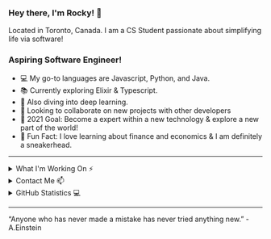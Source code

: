 
### Hey there, I'm Rocky! 👋
<p>
Located in Toronto, Canada. I am a CS Student passionate about simplifying life via software! 

### Aspiring Software Engineer!
- 💻 My go-to languages are Javascript, Python, and Java. 
- 📚 Currently exploring Elixir & Typescript. 
- 📌 Also diving into deep learning.
- 🤝 Looking to collaborate on new projects with other developers
- 🧱 2021 Goal: Become a expert within a new technology & explore a new part of the world!
- 👟 Fun Fact: I love learning about finance and economics & I am definitely a sneakerhead.

</p>

---

<details>
<summary>What I'm Working On ⚡</summary>
<p>
    
### Portfolio Page (Revised):
- React.Js, Node.js, Javascript
  
### Automated NFT Minting with multiple wallets
- Typescript
  
### Algorithmetic crypto trading, based on moving averages (MA) and relative strenght index (RSI)
- Python

### ...

</p>
</details>

<details>
<summary>Contact Me 📫 </summary>

 - Site: https://www.rockykuang.me/
 - Email: RockyKuang@Protonmail.com
 - Linkedin: https://www.linkedin.com/in/rocky-kuang/
</details>

<details>
  <summary>GitHub Statistics 💻</summary>
  <img align="left" alt="Rocky's GitHub Stat" src="https://github-readme-stats.codestackr.vercel.app/api?username=RockyLogic&show_icons=true&hide_border=true" />
</details>

---

“Anyone who has never made a mistake has never tried anything new.” - A.Einstein 
